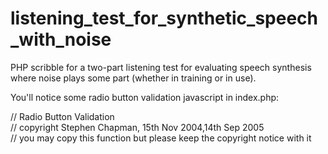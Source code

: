 listening_test_for_synthetic_speech_with_noise
==============================================

PHP scribble for a two-part listening test for evaluating speech synthesis where noise plays some part (whether in training or in use).




You'll notice some radio button validation javascript in index.php:

// Radio Button Validation                                                                                                                           
// copyright Stephen Chapman, 15th Nov 2004,14th Sep 2005                                                                                            
// you may copy this function but please keep the copyright notice with it    
